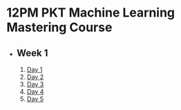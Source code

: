 # 12PM PKT Machine Learning Mastering Course

- ## Week 1

   1. [Day 1](https://www.facebook.com/iCodeguru/videos/630868269440066)
   2. [Day 2](https://www.facebook.com/iCodeguru/videos/1364617181558982)
   3. [Day 3](https://www.facebook.com/iCodeguru/videos/604538029200674)
   4. [Day 4](https://www.facebook.com/watch/?v=1645721919357581)
   5. [Day 5]()

<!-- - ## Week 

   1. [Day 1]()
   2. [Day 2]()
   3. [Day 3]()
   4. [Day 4]()
   5. [Day 5]() -->